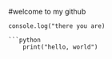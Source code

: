 #welcome to my github
```javacript code
console.log("there you are)

```python
    print("hello, world")